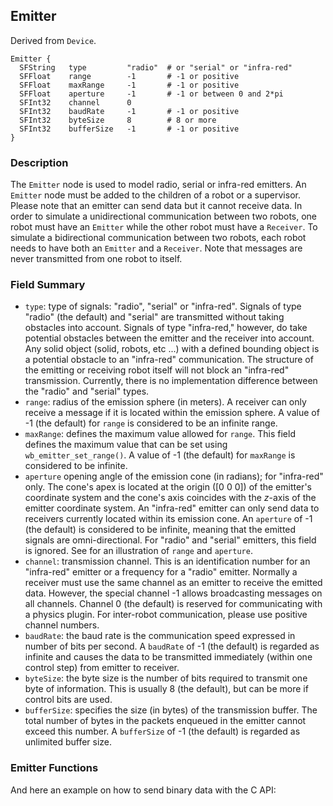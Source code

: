 ## Emitter

Derived from `Device`.


```
Emitter {
  SFString   type         "radio"  # or "serial" or "infra-red"
  SFFloat    range        -1       # -1 or positive
  SFFloat    maxRange     -1       # -1 or positive
  SFFloat    aperture     -1       # -1 or between 0 and 2*pi
  SFInt32    channel      0
  SFInt32    baudRate     -1       # -1 or positive
  SFInt32    byteSize     8        # 8 or more
  SFInt32    bufferSize   -1       # -1 or positive
}
```

### Description

The `Emitter` node is used to model radio, serial or infra-red emitters. An
`Emitter` node must be added to the children of a robot or a supervisor. Please
note that an emitter can send data but it cannot receive data. In order to
simulate a unidirectional communication between two robots, one robot must have
an `Emitter` while the other robot must have a `Receiver`. To simulate a
bidirectional communication between two robots, each robot needs to have both an
`Emitter` and a `Receiver`. Note that messages are never transmitted from one
robot to itself.

### Field Summary

- `type`: type of signals: "radio", "serial" or "infra-red". Signals of type "radio" (the default) and "serial" are transmitted without taking obstacles into account. Signals of type "infra-red," however, do take potential obstacles between the emitter and the receiver into account. Any solid object (solid, robots, etc ...) with a defined bounding object is a potential obstacle to an "infra-red" communication. The structure of the emitting or receiving robot itself will not block an "infra-red" transmission. Currently, there is no implementation difference between the "radio" and "serial" types.
- `range`: radius of the emission sphere (in meters). A receiver can only receive a message if it is located within the emission sphere. A value of -1 (the default) for `range` is considered to be an infinite range.
- `maxRange`: defines the maximum value allowed for `range`. This field defines the maximum value that can be set using `wb_emitter_set_range()`. A value of -1 (the default) for `maxRange` is considered to be infinite.
- `aperture` opening angle of the emission cone (in radians); for "infra-red" only. The cone's apex is located at the origin ([0 0 0]) of the emitter's coordinate system and the cone's axis coincides with the *z*-axis of the emitter coordinate system. An "infra-red" emitter can only send data to receivers currently located within its emission cone. An `aperture` of -1 (the default) is considered to be infinite, meaning that the emitted signals are omni-directional. For "radio" and "serial" emitters, this field is ignored. See for an illustration of `range` and `aperture`.
- `channel`: transmission channel. This is an identification number for an "infra-red" emitter or a frequency for a "radio" emitter. Normally a receiver must use the same channel as an emitter to receive the emitted data. However, the special channel -1 allows broadcasting messages on all channels. Channel 0 (the default) is reserved for communicating with a physics plugin. For inter-robot communication, please use positive channel numbers.
- `baudRate`: the baud rate is the communication speed expressed in number of bits per second. A `baudRate` of -1 (the default) is regarded as infinite and causes the data to be transmitted immediately (within one control step) from emitter to receiver.
- `byteSize`: the byte size is the number of bits required to transmit one byte of information. This is usually 8 (the default), but can be more if control bits are used.
- `bufferSize`: specifies the size (in bytes) of the transmission buffer. The total number of bytes in the packets enqueued in the emitter cannot exceed this number. A `bufferSize` of -1 (the default) is regarded as unlimited buffer size.

### Emitter Functions

And here an example on how to send binary data with the C API:

